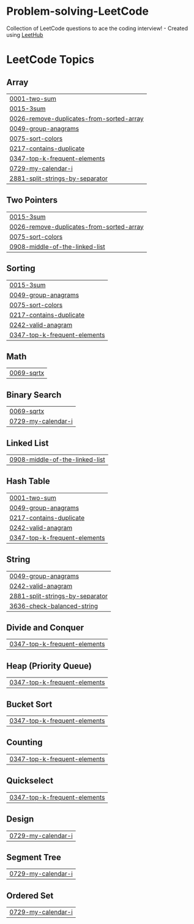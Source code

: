 # Problem-solving-LeetCode
Collection of LeetCode questions to ace the coding interview! - Created using [LeetHub](https://github.com/QasimWani/LeetHub)

<!---LeetCode Topics Start-->
# LeetCode Topics
## Array
|  |
| ------- |
| [0001-two-sum](https://github.com/Mahmoud-Emad/Problem-solving-LeetCode/tree/master/0001-two-sum) |
| [0015-3sum](https://github.com/Mahmoud-Emad/Problem-solving-LeetCode/tree/master/0015-3sum) |
| [0026-remove-duplicates-from-sorted-array](https://github.com/Mahmoud-Emad/Problem-solving-LeetCode/tree/master/0026-remove-duplicates-from-sorted-array) |
| [0049-group-anagrams](https://github.com/Mahmoud-Emad/Problem-solving-LeetCode/tree/master/0049-group-anagrams) |
| [0075-sort-colors](https://github.com/Mahmoud-Emad/Problem-solving-LeetCode/tree/master/0075-sort-colors) |
| [0217-contains-duplicate](https://github.com/Mahmoud-Emad/Problem-solving-LeetCode/tree/master/0217-contains-duplicate) |
| [0347-top-k-frequent-elements](https://github.com/Mahmoud-Emad/Problem-solving-LeetCode/tree/master/0347-top-k-frequent-elements) |
| [0729-my-calendar-i](https://github.com/Mahmoud-Emad/Problem-solving-LeetCode/tree/master/0729-my-calendar-i) |
| [2881-split-strings-by-separator](https://github.com/Mahmoud-Emad/Problem-solving-LeetCode/tree/master/2881-split-strings-by-separator) |
## Two Pointers
|  |
| ------- |
| [0015-3sum](https://github.com/Mahmoud-Emad/Problem-solving-LeetCode/tree/master/0015-3sum) |
| [0026-remove-duplicates-from-sorted-array](https://github.com/Mahmoud-Emad/Problem-solving-LeetCode/tree/master/0026-remove-duplicates-from-sorted-array) |
| [0075-sort-colors](https://github.com/Mahmoud-Emad/Problem-solving-LeetCode/tree/master/0075-sort-colors) |
| [0908-middle-of-the-linked-list](https://github.com/Mahmoud-Emad/Problem-solving-LeetCode/tree/master/0908-middle-of-the-linked-list) |
## Sorting
|  |
| ------- |
| [0015-3sum](https://github.com/Mahmoud-Emad/Problem-solving-LeetCode/tree/master/0015-3sum) |
| [0049-group-anagrams](https://github.com/Mahmoud-Emad/Problem-solving-LeetCode/tree/master/0049-group-anagrams) |
| [0075-sort-colors](https://github.com/Mahmoud-Emad/Problem-solving-LeetCode/tree/master/0075-sort-colors) |
| [0217-contains-duplicate](https://github.com/Mahmoud-Emad/Problem-solving-LeetCode/tree/master/0217-contains-duplicate) |
| [0242-valid-anagram](https://github.com/Mahmoud-Emad/Problem-solving-LeetCode/tree/master/0242-valid-anagram) |
| [0347-top-k-frequent-elements](https://github.com/Mahmoud-Emad/Problem-solving-LeetCode/tree/master/0347-top-k-frequent-elements) |
## Math
|  |
| ------- |
| [0069-sqrtx](https://github.com/Mahmoud-Emad/Problem-solving-LeetCode/tree/master/0069-sqrtx) |
## Binary Search
|  |
| ------- |
| [0069-sqrtx](https://github.com/Mahmoud-Emad/Problem-solving-LeetCode/tree/master/0069-sqrtx) |
| [0729-my-calendar-i](https://github.com/Mahmoud-Emad/Problem-solving-LeetCode/tree/master/0729-my-calendar-i) |
## Linked List
|  |
| ------- |
| [0908-middle-of-the-linked-list](https://github.com/Mahmoud-Emad/Problem-solving-LeetCode/tree/master/0908-middle-of-the-linked-list) |
## Hash Table
|  |
| ------- |
| [0001-two-sum](https://github.com/Mahmoud-Emad/Problem-solving-LeetCode/tree/master/0001-two-sum) |
| [0049-group-anagrams](https://github.com/Mahmoud-Emad/Problem-solving-LeetCode/tree/master/0049-group-anagrams) |
| [0217-contains-duplicate](https://github.com/Mahmoud-Emad/Problem-solving-LeetCode/tree/master/0217-contains-duplicate) |
| [0242-valid-anagram](https://github.com/Mahmoud-Emad/Problem-solving-LeetCode/tree/master/0242-valid-anagram) |
| [0347-top-k-frequent-elements](https://github.com/Mahmoud-Emad/Problem-solving-LeetCode/tree/master/0347-top-k-frequent-elements) |
## String
|  |
| ------- |
| [0049-group-anagrams](https://github.com/Mahmoud-Emad/Problem-solving-LeetCode/tree/master/0049-group-anagrams) |
| [0242-valid-anagram](https://github.com/Mahmoud-Emad/Problem-solving-LeetCode/tree/master/0242-valid-anagram) |
| [2881-split-strings-by-separator](https://github.com/Mahmoud-Emad/Problem-solving-LeetCode/tree/master/2881-split-strings-by-separator) |
| [3636-check-balanced-string](https://github.com/Mahmoud-Emad/Problem-solving-LeetCode/tree/master/3636-check-balanced-string) |
## Divide and Conquer
|  |
| ------- |
| [0347-top-k-frequent-elements](https://github.com/Mahmoud-Emad/Problem-solving-LeetCode/tree/master/0347-top-k-frequent-elements) |
## Heap (Priority Queue)
|  |
| ------- |
| [0347-top-k-frequent-elements](https://github.com/Mahmoud-Emad/Problem-solving-LeetCode/tree/master/0347-top-k-frequent-elements) |
## Bucket Sort
|  |
| ------- |
| [0347-top-k-frequent-elements](https://github.com/Mahmoud-Emad/Problem-solving-LeetCode/tree/master/0347-top-k-frequent-elements) |
## Counting
|  |
| ------- |
| [0347-top-k-frequent-elements](https://github.com/Mahmoud-Emad/Problem-solving-LeetCode/tree/master/0347-top-k-frequent-elements) |
## Quickselect
|  |
| ------- |
| [0347-top-k-frequent-elements](https://github.com/Mahmoud-Emad/Problem-solving-LeetCode/tree/master/0347-top-k-frequent-elements) |
## Design
|  |
| ------- |
| [0729-my-calendar-i](https://github.com/Mahmoud-Emad/Problem-solving-LeetCode/tree/master/0729-my-calendar-i) |
## Segment Tree
|  |
| ------- |
| [0729-my-calendar-i](https://github.com/Mahmoud-Emad/Problem-solving-LeetCode/tree/master/0729-my-calendar-i) |
## Ordered Set
|  |
| ------- |
| [0729-my-calendar-i](https://github.com/Mahmoud-Emad/Problem-solving-LeetCode/tree/master/0729-my-calendar-i) |
<!---LeetCode Topics End-->